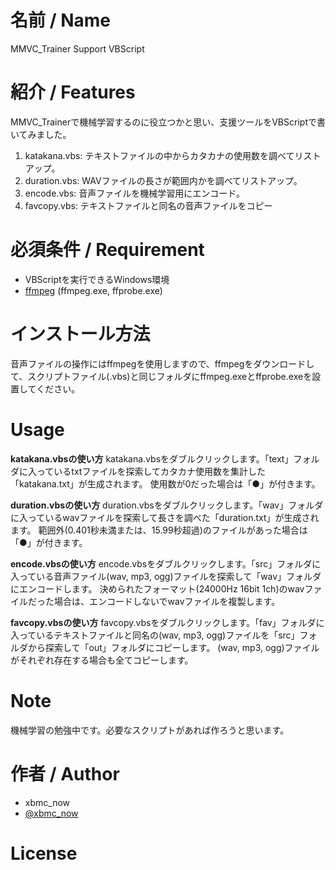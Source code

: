 # 名前 / Name

MMVC_Trainer Support VBScript

# 紹介 / Features

MMVC_Trainerで機械学習するのに役立つかと思い、支援ツールをVBScriptで書いてみました。

1. katakana.vbs: テキストファイルの中からカタカナの使用数を調べてリストアップ。
2. duration.vbs: WAVファイルの長さが範囲内かを調べてリストアップ。
3. encode.vbs: 音声ファイルを機械学習用にエンコード。
4. favcopy.vbs: テキストファイルと同名の音声ファイルをコピー


# 必須条件 / Requirement

* VBScriptを実行できるWindows環境
* [ffmpeg](https://ffmpeg.org/) (ffmpeg.exe, ffprobe.exe) 

# インストール方法

音声ファイルの操作にはffmpegを使用しますので、ffmpegをダウンロードして、スクリプトファイル(.vbs)と同じフォルダにffmpeg.exeとffprobe.exeを設置してください。

# Usage

**katakana.vbsの使い方**
    katakana.vbsをダブルクリックします。「text」フォルダに入っているtxtファイルを探索してカタカナ使用数を集計した「katakana.txt」が生成されます。
    使用数が0だった場合は「●」が付きます。

**duration.vbsの使い方**
    duration.vbsをダブルクリックします。「wav」フォルダに入っているwavファイルを探索して長さを調べた「duration.txt」が生成されます。
    範囲外(0.401秒未満または、15.99秒超過)のファイルがあった場合は「●」が付きます。

**encode.vbsの使い方**
    encode.vbsをダブルクリックします。「src」フォルダに入っている音声ファイル(wav, mp3, ogg)ファイルを探索して「wav」フォルダにエンコードします。
    決められたフォーマット(24000Hz 16bit 1ch)のwavファイルだった場合は、エンコードしないでwavファイルを複製します。

**favcopy.vbsの使い方**
    favcopy.vbsをダブルクリックします。「fav」フォルダに入っているテキストファイルと同名の(wav, mp3, ogg)ファイルを「src」フォルダから探索して「out」フォルダにコピーします。
    (wav, mp3, ogg)ファイルがそれぞれ存在する場合も全てコピーします。


# Note

機械学習の勉強中です。必要なスクリプトがあれば作ろうと思います。

# 作者 / Author

* xbmc_now
* [@xbmc_now](https://twitter.com/xbmc_now)

# License
